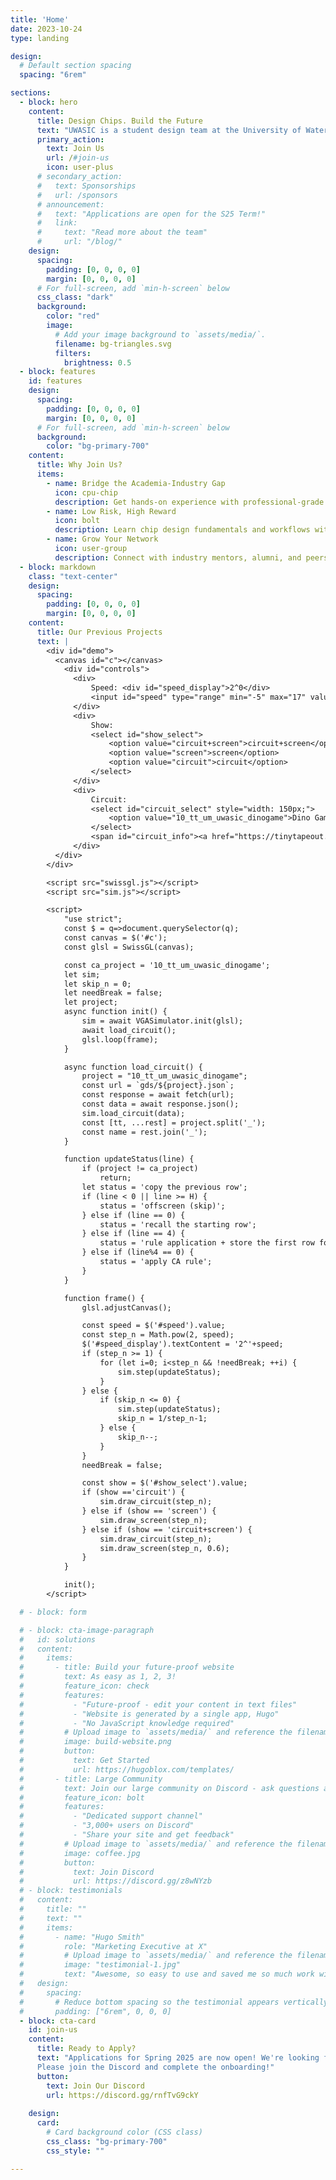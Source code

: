 ```yaml
---
title: 'Home'
date: 2023-10-24
type: landing

design:
  # Default section spacing
  spacing: "6rem"

sections:
  - block: hero
    content:
      title: Design Chips. Build the Future
      text: "UWASIC is a student design team at the University of Waterloo dedicated to exploring the world of ASIC and FPGA development. <br><br> Our mission is to bridge the gap between academic learning and industry practice, preparing the next generation of chip designers"
      primary_action:
        text: Join Us
        url: /#join-us
        icon: user-plus
      # secondary_action:
      #   text: Sponsorships
      #   url: /sponsors
      # announcement:
      #   text: "Applications are open for the S25 Term!"
      #   link:
      #     text: "Read more about the team"
      #     url: "/blog/"
    design:
      spacing:
        padding: [0, 0, 0, 0]
        margin: [0, 0, 0, 0]
      # For full-screen, add `min-h-screen` below
      css_class: "dark"
      background:
        color: "red"
        image:
          # Add your image background to `assets/media/`.
          filename: bg-triangles.svg
          filters:
            brightness: 0.5
  - block: features
    id: features
    design:
      spacing:
        padding: [0, 0, 0, 0]
        margin: [0, 0, 0, 0]
      # For full-screen, add `min-h-screen` below
      background:
        color: "bg-primary-700"
    content:
      title: Why Join Us?
      items:
        - name: Bridge the Academia-Industry Gap
          icon: cpu-chip
          description: Get hands-on experience with professional-grade ASIC/FPGA tools and workflows. Build a project portfolio that stands out in internships and job applications
        - name: Low Risk, High Reward
          icon: bolt
          description: Learn chip design fundamentals and workflows without needing graduate-level specialization
        - name: Grow Your Network
          icon: user-group
          description: Connect with industry mentors, alumni, and peers passionate about hardware
  - block: markdown
    class: "text-center"
    design:
      spacing:
        padding: [0, 0, 0, 0]
        margin: [0, 0, 0, 0]
    content:
      title: Our Previous Projects
      text: | 
        <div id="demo">
          <canvas id="c"></canvas>
            <div id="controls">
              <div>
                  Speed: <div id="speed_display">2^0</div>
                  <input id="speed" type="range" min="-5" max="17" value="11">
              </div>
              <div>
                  Show: 
                  <select id="show_select">
                      <option value="circuit+screen">circuit+screen</option>
                      <option value="screen">screen</option>
                      <option value="circuit">circuit</option>
                  </select>
              </div>
              <div>
                  Circuit: 
                  <select id="circuit_select" style="width: 150px;">
                      <option value="10_tt_um_uwasic_dinogame">Dino Game</option>
                  </select>
                  <span id="circuit_info"><a href="https://tinytapeout.com/runs/ttihp25a/tt_um_uwasic_dinogame">project info</a></span>
              </div>        
          </div>
        </div>

        <script src="swissgl.js"></script>
        <script src="sim.js"></script>

        <script>
            "use strict";
            const $ = q=>document.querySelector(q);
            const canvas = $('#c');
            const glsl = SwissGL(canvas);

            const ca_project = '10_tt_um_uwasic_dinogame';
            let sim;
            let skip_n = 0;
            let needBreak = false;
            let project;
            async function init() {
                sim = await VGASimulator.init(glsl);
                await load_circuit();
                glsl.loop(frame);
            }

            async function load_circuit() {
                project = "10_tt_um_uwasic_dinogame";
                const url = `gds/${project}.json`; 
                const response = await fetch(url);
                const data = await response.json();
                sim.load_circuit(data);
                const [tt, ...rest] = project.split('_');
                const name = rest.join('_');
            }

            function updateStatus(line) {
                if (project != ca_project)
                    return;
                let status = 'copy the previous row';
                if (line < 0 || line >= H) {
                    status = 'offscreen (skip)';
                } else if (line == 0) {
                    status = 'recall the starting row';
                } else if (line == 4) {
                    status = 'rule application + store the first row for the next frame'
                } else if (line%4 == 0) {
                    status = 'apply CA rule';
                }
            }

            function frame() {
                glsl.adjustCanvas();

                const speed = $('#speed').value;
                const step_n = Math.pow(2, speed);
                $('#speed_display').textContent = '2^'+speed;
                if (step_n >= 1) {
                    for (let i=0; i<step_n && !needBreak; ++i) {
                        sim.step(updateStatus);
                    }
                } else {
                    if (skip_n <= 0) {
                        sim.step(updateStatus);
                        skip_n = 1/step_n-1;
                    } else {
                        skip_n--;
                    }   
                }
                needBreak = false;

                const show = $('#show_select').value;
                if (show =='circuit') {
                    sim.draw_circuit(step_n);
                } else if (show == 'screen') {
                    sim.draw_screen(step_n);
                } else if (show == 'circuit+screen') {
                    sim.draw_circuit(step_n);
                    sim.draw_screen(step_n, 0.6);
                }
            }

            init();
        </script> 

  # - block: form

  # - block: cta-image-paragraph
  #   id: solutions
  #   content:
  #     items:
  #       - title: Build your future-proof website
  #         text: As easy as 1, 2, 3!
  #         feature_icon: check
  #         features:
  #           - "Future-proof - edit your content in text files"
  #           - "Website is generated by a single app, Hugo"
  #           - "No JavaScript knowledge required"
  #         # Upload image to `assets/media/` and reference the filename here
  #         image: build-website.png
  #         button:
  #           text: Get Started
  #           url: https://hugoblox.com/templates/
  #       - title: Large Community
  #         text: Join our large community on Discord - ask questions and get live responses
  #         feature_icon: bolt
  #         features:
  #           - "Dedicated support channel"
  #           - "3,000+ users on Discord"
  #           - "Share your site and get feedback"
  #         # Upload image to `assets/media/` and reference the filename here
  #         image: coffee.jpg
  #         button:
  #           text: Join Discord
  #           url: https://discord.gg/z8wNYzb
  # - block: testimonials
  #   content:
  #     title: ""
  #     text: ""
  #     items:
  #       - name: "Hugo Smith"
  #         role: "Marketing Executive at X"
  #         # Upload image to `assets/media/` and reference the filename here
  #         image: "testimonial-1.jpg"
  #         text: "Awesome, so easy to use and saved me so much work with the swappable pre-designed sections!"
  #   design:
  #     spacing:
  #       # Reduce bottom spacing so the testimonial appears vertically centered between sections
  #       padding: ["6rem", 0, 0, 0]
  - block: cta-card
    id: join-us
    content:
      title: Ready to Apply?
      text: "Applications for Spring 2025 are now open! We're looking for passionate students interested in hardware design, ASIC development, and digital systems. <br><br>
      Please join the Discord and complete the onboarding!"
      button:
        text: Join Our Discord
        url: https://discord.gg/rnfTvG9ckY
        
    design:
      card:
        # Card background color (CSS class)
        css_class: "bg-primary-700"
        css_style: ""

---
```


